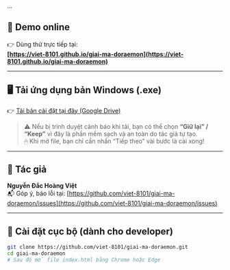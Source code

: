 ...

## 📸 Demo online

👉 Dùng thử trực tiếp tại:  
**[https://viet-8101.github.io/giai-ma-doraemon](https://viet-8101.github.io/giai-ma-doraemon)**

---

## 🖥️ Tải ứng dụng bản Windows (.exe)

👉 [Tải bản cài đặt tại đây (Google Drive)](https://drive.google.com/file/d/1IlueOz-GKihPrzPKHGj9-98LZs6IharY/view?usp=drive_link)

> ⚠️ Nếu bị trình duyệt cảnh báo khi tải, bạn có thể chọn **“Giữ lại” / “Keep”** vì đây là phần mềm sạch và an toàn do tác giả tự tạo.  
> 🖱 Khi mở file, bạn chỉ cần nhấn “Tiếp theo” vài bước là cài xong!

---

## 👤 Tác giả

**Nguyễn Đắc Hoàng Việt**  
📬 Góp ý, báo lỗi tại: [https://github.com/viet-8101/giai-ma-doraemon/issues](https://github.com/viet-8101/giai-ma-doraemon/issues)

---

## 📂 Cài đặt cục bộ (dành cho developer)

```bash
git clone https://github.com/viet-8101/giai-ma-doraemon.git
cd giai-ma-doraemon
# Sau đó mở file index.html bằng Chrome hoặc Edge

